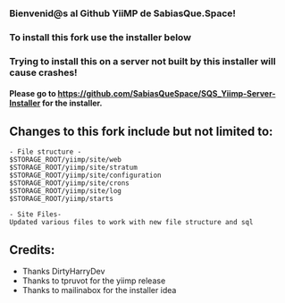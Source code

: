 ### Bienvenid@s al Github YiiMP de SabiasQue.Space!

### To install this fork use the installer below

### Trying to install this on a server not built by this installer will cause crashes!
#### Please go to https://github.com/SabiasQueSpace/SQS_Yiimp-Server-Installer for the installer.

## Changes to this fork include but not limited to:

```
- File structure -
$STORAGE_ROOT/yiimp/site/web
$STORAGE_ROOT/yiimp/site/stratum
$STORAGE_ROOT/yiimp/site/configuration
$STORAGE_ROOT/yiimp/site/crons
$STORAGE_ROOT/yiimp/site/log
$STORAGE_ROOT/yiimp/starts

- Site Files-
Updated various files to work with new file structure and sql
```

## Credits:

* Thanks DirtyHarryDev
* Thanks to tpruvot for the yiimp release
* Thanks to mailinabox for the installer idea
